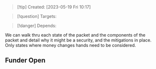 
>[!tip] Created: [2023-05-19 Fri 10:17]

>[!question] Targets: 

>[!danger] Depends: 

We can walk thru each state of the packet and the components of the packet and detail why it might be a security, and the mitigations in place.  Only states where money changes hands need to be considered.

## Funder Open